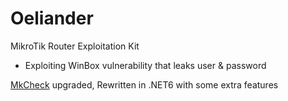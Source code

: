 # Oeliander

MikroTik Router Exploitation Kit
- Exploiting WinBox vulnerability that leaks user & password

<a href="https://github.com/whiterabb17/MkCheck">MkCheck</a> upgraded, Rewritten in .NET6 with some extra features

